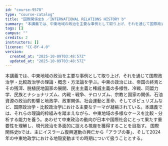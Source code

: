 ```yaml
---
id: "course:9578"
type: "course-catalog"
title: "国際関係史b ／INTERNATIONAL RELATIONS HISTORY b"
summary: "本講義では、中東地域の政治を主要な事例として取り上げ、それを通じて国際政治学・比較政治学の理論・概念・方法論を学ぶ。中東の政治には、帝国の終焉とその残滓、脱植民地国家の展開、民主主義と権威主義の多様性、冷戦、同盟力学、民族とナショナリズム、…"
tags: []
campus: ""
credits: 2
instructors: []
license: "CC-BY-4.0"
version:
  created_at: "2025-10-09T03:48:57Z"
  updated_at: "2025-10-09T03:48:57Z"
---
```

本講義では、中東地域の政治を主要な事例として取り上げ、それを通じて国際政治学・比較政治学の理論・概念・方法論を学ぶ。中東の政治には、帝国の終焉とその残滓、脱植民地国家の展開、民主主義と権威主義の多様性、冷戦、同盟力学、民族とナショナリズム、内戦・戦争、テロリズム、宗教と国家の関係、石油資源の政治的影響と地政学、政軍関係、社会運動と革命、そしてポピュリズムなど、国際政治学・比較政治学における主要なテーマが凝縮されている。本講義では、それらの理論的枠組みを踏まえながら、中東地域の多様なケースを比較・分析する能力を養う。あわせて中東政治の動向が日本や国際社会にとって果たす重要性を理解し、現代政治を多面的に捉える視座を獲得することを目指す。 国際関係史bでは、主にイスラーム復興運動の興亡から「アラブの春」、そして2024年の中東地政学における地殻変動までの時期について扱うこととする。
